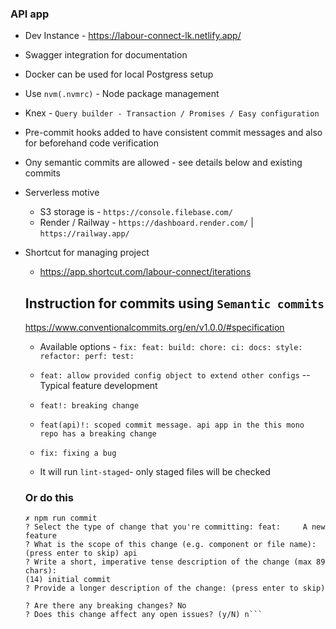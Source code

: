 ### API app

- Dev Instance - https://labour-connect-lk.netlify.app/
- Swagger integration for documentation
- Docker can be used for local Postgress setup
- Use `nvm(.nvmrc)` - Node package management
- Knex - `Query builder - Transaction / Promises / Easy configuration`
- Pre-commit hooks added to have consistent commit messages and also for beforehand code verification
- Ony semantic commits are allowed - see details below and existing commits

- Serverless motive
  - S3 storage is - `https://console.filebase.com/`
  - Render / Railway - `https://dashboard.render.com/` | `https://railway.app/`

- Shortcut for managing project
  - https://app.shortcut.com/labour-connect/iterations

  ## Instruction for commits using `Semantic commits`

  https://www.conventionalcommits.org/en/v1.0.0/#specification
  - Available options - `fix: feat: build: chore: ci: docs: style: refactor: perf: test:`

  - `feat: allow provided config object to extend other configs` -- Typical feature development
  - `feat!: breaking change`
  - `feat(api)!: scoped commit message. api app in the this mono repo has a breaking change`
  - `fix: fixing a bug`
  - It will run `lint-staged`- only staged files will be checked

  ### Or do this

  ````
  ✗ npm run commit
  ? Select the type of change that you're committing: feat:     A new feature
  ? What is the scope of this change (e.g. component or file name): (press enter to skip) api
  ? Write a short, imperative tense description of the change (max 89 chars):
  (14) initial commit
  ? Provide a longer description of the change: (press enter to skip)

  ? Are there any breaking changes? No
  ? Does this change affect any open issues? (y/N) n```

  ````
